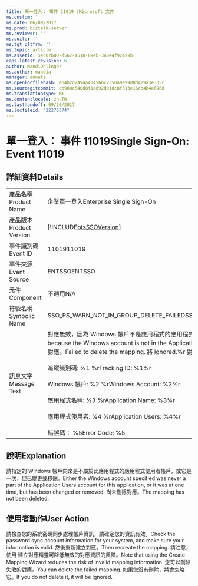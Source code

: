 ```yaml
---
title: 單一登入： 事件 11019 |Microsoft 文件
ms.custom: ''
ms.date: 06/08/2017
ms.prod: biztalk-server
ms.reviewer: ''
ms.suite: ''
ms.tgt_pltfrm: ''
ms.topic: article
ms.assetid: 5ec07b00-d567-4518-89eb-340e4f92429b
caps.latest.revision: 6
author: MandiOhlinger
ms.author: mandia
manager: anneta
ms.openlocfilehash: eb4b2d2494a404566c7350a9e9988d429a3e335c
ms.sourcegitcommit: cb908c540d8f1a692d01dc8f313e16cb4b4e696d
ms.translationtype: MT
ms.contentlocale: zh-TW
ms.lasthandoff: 09/20/2017
ms.locfileid: "22276374"
---
```

# <a name="single-sign-on-event-11019"></a><span data-ttu-id="47e11-102">單一登入： 事件 11019</span><span class="sxs-lookup"><span data-stu-id="47e11-102">Single Sign-On: Event 11019</span></span>
## <a name="details"></a><span data-ttu-id="47e11-103">詳細資料</span><span class="sxs-lookup"><span data-stu-id="47e11-103">Details</span></span>  
  
|||  
|-|-|  
|<span data-ttu-id="47e11-104">產品名稱</span><span class="sxs-lookup"><span data-stu-id="47e11-104">Product Name</span></span>|<span data-ttu-id="47e11-105">企業單一登入</span><span class="sxs-lookup"><span data-stu-id="47e11-105">Enterprise Single Sign-On</span></span>|  
|<span data-ttu-id="47e11-106">產品版本</span><span class="sxs-lookup"><span data-stu-id="47e11-106">Product Version</span></span>|[!INCLUDE[btsSSOVersion](../includes/btsssoversion-md.md)]|  
|<span data-ttu-id="47e11-107">事件識別碼</span><span class="sxs-lookup"><span data-stu-id="47e11-107">Event ID</span></span>|<span data-ttu-id="47e11-108">11019</span><span class="sxs-lookup"><span data-stu-id="47e11-108">11019</span></span>|  
|<span data-ttu-id="47e11-109">事件來源</span><span class="sxs-lookup"><span data-stu-id="47e11-109">Event Source</span></span>|<span data-ttu-id="47e11-110">ENTSSO</span><span class="sxs-lookup"><span data-stu-id="47e11-110">ENTSSO</span></span>|  
|<span data-ttu-id="47e11-111">元件</span><span class="sxs-lookup"><span data-stu-id="47e11-111">Component</span></span>|<span data-ttu-id="47e11-112">不適用</span><span class="sxs-lookup"><span data-stu-id="47e11-112">N/A</span></span>|  
|<span data-ttu-id="47e11-113">符號名稱</span><span class="sxs-lookup"><span data-stu-id="47e11-113">Symbolic Name</span></span>|<span data-ttu-id="47e11-114">SSO_PS_WARN_NOT_IN_GROUP_DELETE_FAILED</span><span class="sxs-lookup"><span data-stu-id="47e11-114">SSO_PS_WARN_NOT_IN_GROUP_DELETE_FAILED</span></span>|  
|<span data-ttu-id="47e11-115">訊息文字</span><span class="sxs-lookup"><span data-stu-id="47e11-115">Message Text</span></span>|<span data-ttu-id="47e11-116">對應無效，因為 Windows 帳戶不是應用程式的應用程式使用者帳戶。</span><span class="sxs-lookup"><span data-stu-id="47e11-116">The mapping is not valid because the Windows account is not in the Application Users account for the application.</span></span> <span data-ttu-id="47e11-117">無法刪除對應。</span><span class="sxs-lookup"><span data-stu-id="47e11-117">Failed to delete the mapping.</span></span> <span data-ttu-id="47e11-118">將 ignored.%r 對應。</span><span class="sxs-lookup"><span data-stu-id="47e11-118">The mapping will be ignored.%r</span></span><br /><br /> <span data-ttu-id="47e11-119">追蹤識別碼: %1 %r</span><span class="sxs-lookup"><span data-stu-id="47e11-119">Tracking ID: %1%r</span></span><br /><br /> <span data-ttu-id="47e11-120">Windows 帳戶: %2 %r</span><span class="sxs-lookup"><span data-stu-id="47e11-120">Windows Account: %2%r</span></span><br /><br /> <span data-ttu-id="47e11-121">應用程式名稱: %3 %r</span><span class="sxs-lookup"><span data-stu-id="47e11-121">Application Name: %3%r</span></span><br /><br /> <span data-ttu-id="47e11-122">應用程式使用者: %4 %r</span><span class="sxs-lookup"><span data-stu-id="47e11-122">Application Users: %4%r</span></span><br /><br /> <span data-ttu-id="47e11-123">錯誤碼： %5</span><span class="sxs-lookup"><span data-stu-id="47e11-123">Error Code: %5</span></span>|  
  
## <a name="explanation"></a><span data-ttu-id="47e11-124">說明</span><span class="sxs-lookup"><span data-stu-id="47e11-124">Explanation</span></span>  
 <span data-ttu-id="47e11-125">請指定的 Windows 帳戶向來是不屬於此應用程式的應用程式使用者帳戶，或它是一次，但已變更或移除。</span><span class="sxs-lookup"><span data-stu-id="47e11-125">Either the Windows account specified was never a part of the Application Users account for this application, or it was at one time, but has been changed or removed.</span></span> <span data-ttu-id="47e11-126">尚未刪除對應。</span><span class="sxs-lookup"><span data-stu-id="47e11-126">The mapping has not been deleted.</span></span>  
  
## <a name="user-action"></a><span data-ttu-id="47e11-127">使用者動作</span><span class="sxs-lookup"><span data-stu-id="47e11-127">User Action</span></span>  
 <span data-ttu-id="47e11-128">請檢查您的系統密碼同步處理帳戶資訊，請確定您的資訊有效。</span><span class="sxs-lookup"><span data-stu-id="47e11-128">Check the password sync account information for your system, and make sure your information is valid.</span></span> <span data-ttu-id="47e11-129">然後重新建立對應。</span><span class="sxs-lookup"><span data-stu-id="47e11-129">Then recreate the mapping.</span></span> <span data-ttu-id="47e11-130">請注意，使用 建立對應精靈可降低無效的對應資訊的風險。</span><span class="sxs-lookup"><span data-stu-id="47e11-130">Note that using the Create Mapping Wizard reduces the risk of invalid mapping information.</span></span> <span data-ttu-id="47e11-131">您可以刪除失敗的對應。</span><span class="sxs-lookup"><span data-stu-id="47e11-131">You can delete the failed mapping.</span></span> <span data-ttu-id="47e11-132">如果您沒有刪除，將會忽略它。</span><span class="sxs-lookup"><span data-stu-id="47e11-132">If you do not delete it, it will be ignored.</span></span>